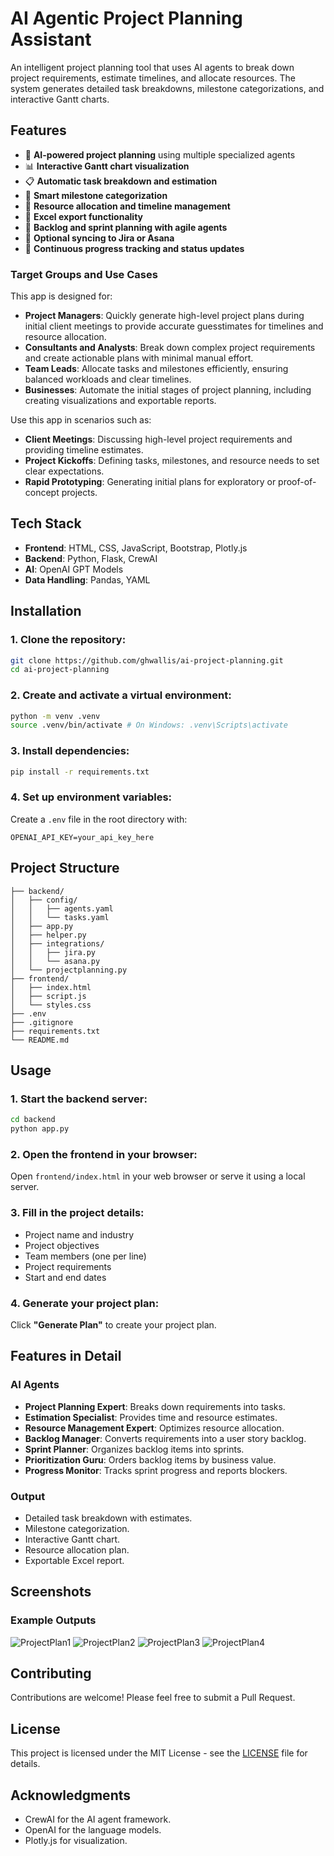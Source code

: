 # AI Agentic Project Planning Assistant

An intelligent project planning tool that uses AI agents to break down project requirements, estimate timelines, and allocate resources. The system generates detailed task breakdowns, milestone categorizations, and interactive Gantt charts.

## Features

- 🤖 **AI-powered project planning** using multiple specialized agents
- 📊 **Interactive Gantt chart visualization**
- 📋 **Automatic task breakdown and estimation**
- 🎯 **Smart milestone categorization**
- 📅 **Resource allocation and timeline management**
- 📑 **Excel export functionality**
- 🔄 **Backlog and sprint planning with agile agents**
- 🔗 **Optional syncing to Jira or Asana**
- 🚀 **Continuous progress tracking and status updates**

### Target Groups and Use Cases

This app is designed for:
- **Project Managers**: Quickly generate high-level project plans during initial client meetings to provide accurate guesstimates for timelines and resource allocation.
- **Consultants and Analysts**: Break down complex project requirements and create actionable plans with minimal manual effort.
- **Team Leads**: Allocate tasks and milestones efficiently, ensuring balanced workloads and clear timelines.
- **Businesses**: Automate the initial stages of project planning, including creating visualizations and exportable reports.

Use this app in scenarios such as:
- **Client Meetings**: Discussing high-level project requirements and providing timeline estimates.
- **Project Kickoffs**: Defining tasks, milestones, and resource needs to set clear expectations.
- **Rapid Prototyping**: Generating initial plans for exploratory or proof-of-concept projects.

## Tech Stack

- **Frontend**: HTML, CSS, JavaScript, Bootstrap, Plotly.js
- **Backend**: Python, Flask, CrewAI
- **AI**: OpenAI GPT Models
- **Data Handling**: Pandas, YAML

## Installation

### 1. Clone the repository:
```bash
git clone https://github.com/ghwallis/ai-project-planning.git
cd ai-project-planning
```

### 2. Create and activate a virtual environment:
```bash
python -m venv .venv
source .venv/bin/activate # On Windows: .venv\Scripts\activate
```

### 3. Install dependencies:
```bash
pip install -r requirements.txt
```

### 4. Set up environment variables:
Create a `.env` file in the root directory with:
```env
OPENAI_API_KEY=your_api_key_here
```

## Project Structure
```
├── backend/
│   ├── config/
│   │   ├── agents.yaml
│   │   └── tasks.yaml
│   ├── app.py
│   ├── helper.py
│   ├── integrations/
│   │   ├── jira.py
│   │   └── asana.py
│   └── projectplanning.py
├── frontend/
│   ├── index.html
│   ├── script.js
│   └── styles.css
├── .env
├── .gitignore
├── requirements.txt
└── README.md
```

## Usage

### 1. Start the backend server:
```bash
cd backend
python app.py
```

### 2. Open the frontend in your browser:
Open `frontend/index.html` in your web browser or serve it using a local server.

### 3. Fill in the project details:
   - Project name and industry
   - Project objectives
   - Team members (one per line)
   - Project requirements
   - Start and end dates

### 4. Generate your project plan:
Click **"Generate Plan"** to create your project plan.

## Features in Detail

### AI Agents

- **Project Planning Expert**: Breaks down requirements into tasks.
- **Estimation Specialist**: Provides time and resource estimates.
- **Resource Management Expert**: Optimizes resource allocation.
- **Backlog Manager**: Converts requirements into a user story backlog.
- **Sprint Planner**: Organizes backlog items into sprints.
- **Prioritization Guru**: Orders backlog items by business value.
- **Progress Monitor**: Tracks sprint progress and reports blockers.

### Output

- Detailed task breakdown with estimates.
- Milestone categorization.
- Interactive Gantt chart.
- Resource allocation plan.
- Exportable Excel report.

## Screenshots

### Example Outputs

![ProjectPlan1](https://github.com/user-attachments/assets/c1ac80bf-1a15-41d3-9ba2-52d2b3f182ec)
![ProjectPlan2](https://github.com/user-attachments/assets/aee5973a-4293-4ffa-aa25-45d31612f8f9)
![ProjectPlan3](https://github.com/user-attachments/assets/eebb9c7b-a71b-487d-a2ea-19d379877ccc)
![ProjectPlan4](https://github.com/user-attachments/assets/3cdd36d3-ca37-4f8d-87a3-c6cd9eeb493b)

## Contributing

Contributions are welcome! Please feel free to submit a Pull Request.

## License

This project is licensed under the MIT License - see the [LICENSE](LICENSE) file for details.

## Acknowledgments

- CrewAI for the AI agent framework.
- OpenAI for the language models.
- Plotly.js for visualization.
